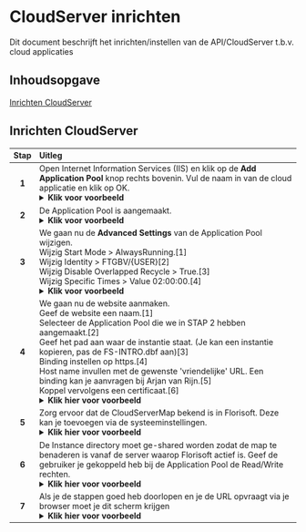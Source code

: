 # CloudServer inrichten

Dit document beschrijft het inrichten/instellen van de API/CloudServer t.b.v. cloud applicaties

## Inhoudsopgave

[Inrichten CloudServer](#inrichten-cloudserver)  

## Inrichten CloudServer

|Stap|Uitleg|
|:-:|:--|
|**1**|Open Internet Information Services (IIS) en klik op de **Add Application Pool** knop rechts bovenin. Vul de naam in van de cloud applicatie en klik op OK.<details><summary><b>Klik voor voorbeeld</b></summary><img src=".Handleiding/image.png" height="400px"></details>|
|**2**|De Application Pool is aangemaakt.<details><summary><b>Klik voor voorbeeld</b></summary><img src=".Handleiding/image1.png" height="400px"></details>|
|**3**|We gaan nu de **Advanced Settings** van de Application Pool wijzigen.<br>Wijzig Start Mode > AlwaysRunning.[1]<br>Wijzig Identity > FTGBV/{USER}[2]<br>Wijzig Disable Overlapped Recycle > True.[3]<br>Wijzig Specific Times > Value 02:00:00.[4]</br><details><summary><b>Klik voor voorbeeld</b></summary><img src=".Handleiding/image2.png" height="400px"></details>|
|**4**|We gaan nu de website aanmaken.<br>Geef de website een naam.[1]<br>Selecteer de Application Pool die we in STAP 2 hebben aangemaakt.[2]<br>Geef het pad aan waar de instantie staat. (Je kan een instantie kopieren, pas de FS-INTRO.dbf aan)[3]<br>Binding instellen op https.[4]<br>Host name invullen met de gewenste 'vriendelijke' URL. Een binding kan je aanvragen bij Arjan van Rijn.[5]<br>Koppel vervolgens een certificaat.[6]</br><details><summary><b>Klik hier voor voorbeeld</b></summary><img src=".Handleiding/image3.png" height="400px"></details>|
|**5**|Zorg ervoor dat de CloudServerMap bekend is in Florisoft. Deze kan je toevoegen via de systeeminstellingen.<details><summary><b>Klik hier voor voorbeeld</b></summary><img src=".Handleiding/image4.png" height="400px"></details>|
|**6**|De Instance directory moet ge-shared worden zodat de map te benaderen is vanaf de server waarop Florisoft actief is. Geef de gebruiker je gekoppeld heb bij de Application Pool de Read/Write rechten.<details><summary><b>Klik hier voor voorbeeld</b></summary><img src=".Handleiding/image5.png" height="400px"></details>|
|**7**|Als je de stappen goed heb doorlopen en je de URL opvraagt via je browser moet je dit scherm krijgen<details><summary><b>Klik hier voor voorbeeld</b></summary><img src=".Handleiding/image6.png" height="400px"></details>|
